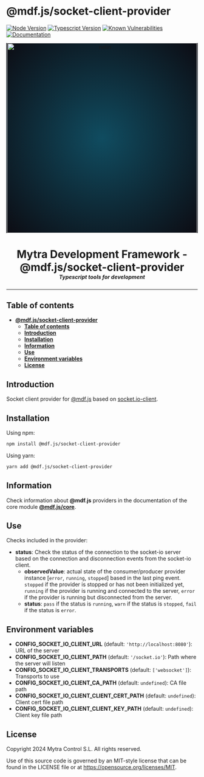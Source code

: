 # **@mdf.js/socket-client-provider**

[![Node Version](https://img.shields.io/static/v1?style=flat\&logo=node.js\&logoColor=green\&label=node\&message=%3E=20\&color=blue)](https://nodejs.org/en/)
[![Typescript Version](https://img.shields.io/static/v1?style=flat\&logo=typescript\&label=Typescript\&message=5.4\&color=blue)](https://www.typescriptlang.org/)
[![Known Vulnerabilities](https://img.shields.io/static/v1?style=flat\&logo=snyk\&label=Vulnerabilities\&message=0\&color=300A98F)](https://snyk.io/package/npm/snyk)
[![Documentation](https://img.shields.io/static/v1?style=flat\&logo=markdown\&label=Documentation\&message=API\&color=blue)](https://mytracontrol.github.io/mdf.js/)

<!-- markdownlint-disable MD033 MD041 -->

<p align="center">
  <div style="text-align:center;background-image:radial-gradient(circle farthest-corner at 50% 50%, #104c60, #0c0c13);">
    <img src="https://assets.website-files.com/626a3ef32d23835d9b2e4532/6290ab1e2d3e0d922913a6e3_digitalizacion_ENG.svg"alt="netin"width="500">
  </div>
</p>

<h1 style="text-align:center;margin-bottom:0">Mytra Development Framework - @mdf.js/socket-client-provider</h1>
<h5 style="text-align:center;margin-top:0">Typescript tools for development</h5>

<!-- markdownlint-enable MD033 -->

***

## **Table of contents**

- [**@mdf.js/socket-client-provider**](#mdfjssocket-client-provider)
  - [**Table of contents**](#table-of-contents)
  - [**Introduction**](#introduction)
  - [**Installation**](#installation)
  - [**Information**](#information)
  - [**Use**](#use)
  - [**Environment variables**](#environment-variables)
  - [**License**](#license)

## **Introduction**

Socket client provider for [@mdf.js](https://mytracontrol.github.io/mdf.js/) based on [socket.io-client](https://www.npmjs.com/package/socket.io-client).

## **Installation**

Using npm:

```bash
npm install @mdf.js/socket-client-provider
```

Using yarn:

```bash
yarn add @mdf.js/socket-client-provider
```

## **Information**

Check information about **@mdf.js** providers in the documentation of the core module [**@mdf.js/core**](https://mytracontrol.github.io/mdf.js/modules/_mdf_js_core.html).

## **Use**

Checks included in the provider:

- **status**: Check the status of the connection to the socket-io server based on the connection and disconnection events from the socket-io client.
  - **observedValue**: actual state of the consumer/producer provider instance \[`error`, `running`, `stopped`] based in the last ping event. `stopped` if the provider is stopped or has not been initialized yet, `running` if the provider is running and connected to the server, `error` if the provider is running but disconnected from the server.
  - **status**: `pass` if the status is `running`, `warn` if the status is `stopped`, `fail` if the status is `error`.

## **Environment variables**

- **CONFIG\_SOCKET\_IO\_CLIENT\_URL** (default: `'http://localhost:8080'`): URL of the server
- **CONFIG\_SOCKET\_IO\_CLIENT\_PATH** (default: `'/socket.io'`): Path where the server will listen
- **CONFIG\_SOCKET\_IO\_CLIENT\_TRANSPORTS** (default: `['websocket']`): Transports to use
- **CONFIG\_SOCKET\_IO\_CLIENT\_CA\_PATH** (default: `undefined`): CA file path
- **CONFIG\_SOCKET\_IO\_CLIENT\_CLIENT\_CERT\_PATH** (default: `undefined`): Client cert file path
- **CONFIG\_SOCKET\_IO\_CLIENT\_CLIENT\_KEY\_PATH** (default: `undefined`): Client key file path

## **License**

Copyright 2024 Mytra Control S.L. All rights reserved.

Use of this source code is governed by an MIT-style license that can be found in the LICENSE file or at <https://opensource.org/licenses/MIT>.
